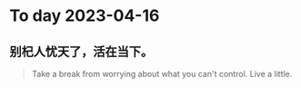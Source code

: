 
# To day 2023-04-16


## 别杞人忧天了，活在当下。
> Take a break from worrying about what you can't control. Live a little.

    